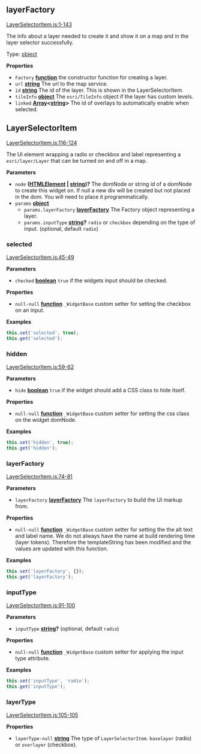 <!-- Generated by documentation.js. Update this documentation by updating the source code. -->

## layerFactory

[LayerSelectorItem.js:1-143](https://github.com/agrc-widgets/layer-selector/blob/f982500986bd9a05a06957f1897cd6b622f5e642/LayerSelectorItem.js#L1-L143 "Source code on GitHub")

The info about a layer needed to create it and show it on a map and in the layer selector successfully.

Type: [object](https://developer.mozilla.org/docs/Web/JavaScript/Reference/Global_Objects/Object)

**Properties**

-   `Factory` **[function](https://developer.mozilla.org/docs/Web/JavaScript/Reference/Statements/function)** the constructor function for creating a layer.
-   `url` **[string](https://developer.mozilla.org/docs/Web/JavaScript/Reference/Global_Objects/String)** The url to the map service.
-   `id` **[string](https://developer.mozilla.org/docs/Web/JavaScript/Reference/Global_Objects/String)** The id of the layer. This is shown in the LayerSelectorItem.
-   `tileInfo` **[object](https://developer.mozilla.org/docs/Web/JavaScript/Reference/Global_Objects/Object)** The `esri/TileInfo` object if the layer has custom levels.
-   `linked` **[Array](https://developer.mozilla.org/docs/Web/JavaScript/Reference/Global_Objects/Array)&lt;[string](https://developer.mozilla.org/docs/Web/JavaScript/Reference/Global_Objects/String)>** The id of overlays to automatically enable when selected.

## LayerSelectorItem

[LayerSelectorItem.js:116-124](https://github.com/agrc-widgets/layer-selector/blob/f982500986bd9a05a06957f1897cd6b622f5e642/LayerSelectorItem.js#L116-L124 "Source code on GitHub")

The UI element wrapping a radio or checkbox and label representing a `esri/layer/Layer` that can be turned
on and off in a map.

**Parameters**

-   `node` **([HTMLElement](https://developer.mozilla.org/docs/Web/HTML/Element) \| [string](https://developer.mozilla.org/docs/Web/JavaScript/Reference/Global_Objects/String))?** The domNode or string id of a domNode to create this widget on. If null
    a new div will be created but not placed in the dom. You will need to place it programmatically.
-   `params` **[object](https://developer.mozilla.org/docs/Web/JavaScript/Reference/Global_Objects/Object)** 
    -   `params.layerFactory` **[layerFactory](#layerfactory)** The Factory object representing a layer.
    -   `params.inputType` **[string](https://developer.mozilla.org/docs/Web/JavaScript/Reference/Global_Objects/String)?** `radio` or `checkbox` depending on the type of input. (optional, default `radio`)

### selected

[LayerSelectorItem.js:45-49](https://github.com/agrc-widgets/layer-selector/blob/f982500986bd9a05a06957f1897cd6b622f5e642/LayerSelectorItem.js#L45-L49 "Source code on GitHub")

**Parameters**

-   `checked` **[boolean](https://developer.mozilla.org/docs/Web/JavaScript/Reference/Global_Objects/Boolean)** `true` if the widgets input should be checked.

**Properties**

-   `null-null` **[function](https://developer.mozilla.org/docs/Web/JavaScript/Reference/Statements/function)** `_WidgetBase` custom setter for setting the checkbox on an input.

**Examples**

```javascript
this.set('selected', true);
this.get('selected');
```

### hidden

[LayerSelectorItem.js:59-62](https://github.com/agrc-widgets/layer-selector/blob/f982500986bd9a05a06957f1897cd6b622f5e642/LayerSelectorItem.js#L59-L62 "Source code on GitHub")

**Parameters**

-   `hide` **[boolean](https://developer.mozilla.org/docs/Web/JavaScript/Reference/Global_Objects/Boolean)** `true` if the widget should add a CSS class to hide itself.

**Properties**

-   `null-null` **[function](https://developer.mozilla.org/docs/Web/JavaScript/Reference/Statements/function)** `_WidgetBase` custom setter for setting the css class on the widget domNode.

**Examples**

```javascript
this.set('hidden', true);
this.get('hidden');
```

### layerFactory

[LayerSelectorItem.js:74-81](https://github.com/agrc-widgets/layer-selector/blob/f982500986bd9a05a06957f1897cd6b622f5e642/LayerSelectorItem.js#L74-L81 "Source code on GitHub")

**Parameters**

-   `layerFactory` **[layerFactory](#layerfactory)** The `layerFactory` to build the UI markup from.

**Properties**

-   `null-null` **[function](https://developer.mozilla.org/docs/Web/JavaScript/Reference/Statements/function)** `_WidgetBase` custom setter for setting the the alt text and label name.
    We do not always have the name at build rendering time (layer tokens). Therefore the templateString
    has been modified and the values are updated with this function.

**Examples**

```javascript
this.set('layerFactory', {});
this.get('layerFactory');
```

### inputType

[LayerSelectorItem.js:91-100](https://github.com/agrc-widgets/layer-selector/blob/f982500986bd9a05a06957f1897cd6b622f5e642/LayerSelectorItem.js#L91-L100 "Source code on GitHub")

**Parameters**

-   `inputType` **[string](https://developer.mozilla.org/docs/Web/JavaScript/Reference/Global_Objects/String)?**  (optional, default `radio`)

**Properties**

-   `null-null` **[function](https://developer.mozilla.org/docs/Web/JavaScript/Reference/Statements/function)** `_WidgetBase` custom setter for applying the input type attribute.

**Examples**

```javascript
this.set('inputType', 'radio');
this.get('inputType');
```

### layerType

[LayerSelectorItem.js:105-105](https://github.com/agrc-widgets/layer-selector/blob/f982500986bd9a05a06957f1897cd6b622f5e642/LayerSelectorItem.js#L105-L105 "Source code on GitHub")

**Properties**

-   `layerType-null` **[string](https://developer.mozilla.org/docs/Web/JavaScript/Reference/Global_Objects/String)** The type of `LayerSelectorItem`. `baselayer` (radio) or `overlayer` (checkbox).
